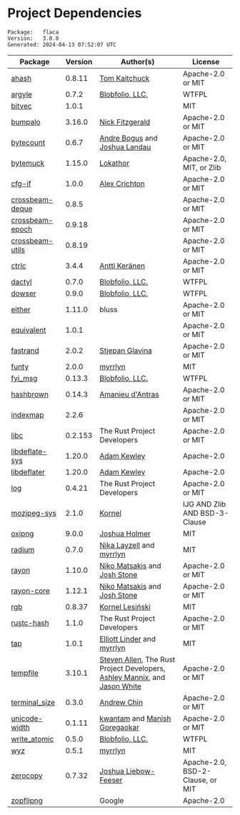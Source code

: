 # Project Dependencies
    Package:   flaca
    Version:   3.0.0
    Generated: 2024-04-13 07:52:07 UTC

| Package | Version | Author(s) | License |
| ---- | ---- | ---- | ---- |
| [ahash](https://github.com/tkaitchuck/ahash) | 0.8.11 | [Tom Kaitchuck](mailto:tom.kaitchuck@gmail.com) | Apache-2.0 or MIT |
| [argyle](https://github.com/Blobfolio/argyle) | 0.7.2 | [Blobfolio, LLC.](mailto:hello@blobfolio.com) | WTFPL |
| [bitvec](https://github.com/bitvecto-rs/bitvec) | 1.0.1 |  | MIT |
| [bumpalo](https://github.com/fitzgen/bumpalo) | 3.16.0 | [Nick Fitzgerald](mailto:fitzgen@gmail.com) | Apache-2.0 or MIT |
| [bytecount](https://github.com/llogiq/bytecount) | 0.6.7 | [Andre Bogus](mailto:bogusandre@gmail.de) and [Joshua Landau](mailto:joshua@landau.ws) | Apache-2.0 or MIT |
| [bytemuck](https://github.com/Lokathor/bytemuck) | 1.15.0 | [Lokathor](mailto:zefria@gmail.com) | Apache-2.0, MIT, or Zlib |
| [cfg-if](https://github.com/alexcrichton/cfg-if) | 1.0.0 | [Alex Crichton](mailto:alex@alexcrichton.com) | Apache-2.0 or MIT |
| [crossbeam-deque](https://github.com/crossbeam-rs/crossbeam) | 0.8.5 |  | Apache-2.0 or MIT |
| [crossbeam-epoch](https://github.com/crossbeam-rs/crossbeam) | 0.9.18 |  | Apache-2.0 or MIT |
| [crossbeam-utils](https://github.com/crossbeam-rs/crossbeam) | 0.8.19 |  | Apache-2.0 or MIT |
| [ctrlc](https://github.com/Detegr/rust-ctrlc.git) | 3.4.4 | [Antti Keränen](mailto:detegr@gmail.com) | Apache-2.0 or MIT |
| [dactyl](https://github.com/Blobfolio/dactyl) | 0.7.0 | [Blobfolio, LLC.](mailto:hello@blobfolio.com) | WTFPL |
| [dowser](https://github.com/Blobfolio/dowser) | 0.9.0 | [Blobfolio, LLC.](mailto:hello@blobfolio.com) | WTFPL |
| [either](https://github.com/rayon-rs/either) | 1.11.0 | bluss | Apache-2.0 or MIT |
| [equivalent](https://github.com/cuviper/equivalent) | 1.0.1 |  | Apache-2.0 or MIT |
| [fastrand](https://github.com/smol-rs/fastrand) | 2.0.2 | [Stjepan Glavina](mailto:stjepang@gmail.com) | Apache-2.0 or MIT |
| [funty](https://github.com/myrrlyn/funty) | 2.0.0 | [myrrlyn](mailto:self@myrrlyn.dev) | MIT |
| [fyi_msg](https://github.com/Blobfolio/fyi) | 0.13.3 | [Blobfolio, LLC.](mailto:hello@blobfolio.com) | WTFPL |
| [hashbrown](https://github.com/rust-lang/hashbrown) | 0.14.3 | [Amanieu d'Antras](mailto:amanieu@gmail.com) | Apache-2.0 or MIT |
| [indexmap](https://github.com/indexmap-rs/indexmap) | 2.2.6 |  | Apache-2.0 or MIT |
| [libc](https://github.com/rust-lang/libc) | 0.2.153 | The Rust Project Developers | Apache-2.0 or MIT |
| [libdeflate-sys](https://github.com/adamkewley/libdeflater) | 1.20.0 | [Adam Kewley](mailto:contact@adamkewley.com) | Apache-2.0 |
| [libdeflater](https://github.com/adamkewley/libdeflater) | 1.20.0 | [Adam Kewley](mailto:contact@adamkewley.com) | Apache-2.0 |
| [log](https://github.com/rust-lang/log) | 0.4.21 | The Rust Project Developers | Apache-2.0 or MIT |
| [mozjpeg-sys](https://github.com/kornelski/mozjpeg-sys.git) | 2.1.0 | [Kornel](mailto:kornel@geekhood.net) | IJG AND Zlib AND BSD-3-Clause |
| [oxipng](https://github.com/shssoichiro/oxipng) | 9.0.0 | [Joshua Holmer](mailto:jholmer.in@gmail.com) | MIT |
| [radium](https://github.com/bitvecto-rs/radium) | 0.7.0 | [Nika Layzell](mailto:nika@thelayzells.com) and [myrrlyn](mailto:self@myrrlyn.dev) | MIT |
| [rayon](https://github.com/rayon-rs/rayon) | 1.10.0 | [Niko Matsakis](mailto:niko@alum.mit.edu) and [Josh Stone](mailto:cuviper@gmail.com) | Apache-2.0 or MIT |
| [rayon-core](https://github.com/rayon-rs/rayon) | 1.12.1 | [Niko Matsakis](mailto:niko@alum.mit.edu) and [Josh Stone](mailto:cuviper@gmail.com) | Apache-2.0 or MIT |
| [rgb](https://github.com/kornelski/rust-rgb) | 0.8.37 | [Kornel Lesiński](mailto:kornel@geekhood.net) | MIT |
| [rustc-hash](https://github.com/rust-lang-nursery/rustc-hash) | 1.1.0 | The Rust Project Developers | Apache-2.0 or MIT |
| [tap](https://github.com/myrrlyn/tap) | 1.0.1 | [Elliott Linder](mailto:elliott.darfink@gmail.com) and [myrrlyn](mailto:self@myrrlyn.dev) | MIT |
| [tempfile](https://github.com/Stebalien/tempfile) | 3.10.1 | [Steven Allen](mailto:steven@stebalien.com), The Rust Project Developers, [Ashley Mannix](mailto:ashleymannix@live.com.au), and [Jason White](mailto:me@jasonwhite.io) | Apache-2.0 or MIT |
| [terminal_size](https://github.com/eminence/terminal-size) | 0.3.0 | [Andrew Chin](mailto:achin@eminence32.net) | Apache-2.0 or MIT |
| [unicode-width](https://github.com/unicode-rs/unicode-width) | 0.1.11 | [kwantam](mailto:kwantam@gmail.com) and [Manish Goregaokar](mailto:manishsmail@gmail.com) | Apache-2.0 or MIT |
| [write_atomic](https://github.com/Blobfolio/write_atomic) | 0.5.0 | [Blobfolio, LLC.](mailto:hello@blobfolio.com) | WTFPL |
| [wyz](https://github.com/myrrlyn/wyz) | 0.5.1 | [myrrlyn](mailto:self@myrrlyn.dev) | MIT |
| [zerocopy](https://github.com/google/zerocopy) | 0.7.32 | [Joshua Liebow-Feeser](mailto:joshlf@google.com) | Apache-2.0, BSD-2-Clause, or MIT |
| [zopflipng](https://github.com/google/zopfli) | | Google | Apache-2.0 |
